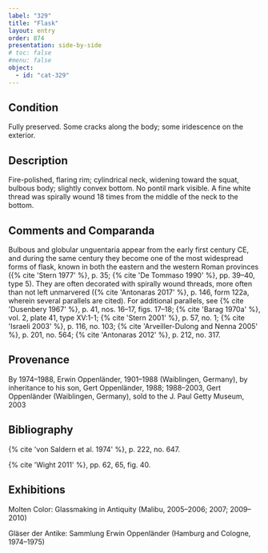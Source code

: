 ```yaml
---
label: "329"
title: "Flask"
layout: entry
order: 874
presentation: side-by-side
# toc: false
#menu: false 
object:
  - id: "cat-329"
---
```


## Condition

Fully preserved. Some cracks along the body; some iridescence on the exterior.

## Description

Fire-polished, flaring rim; cylindrical neck, widening toward the squat, bulbous body; slightly convex bottom. No pontil mark visible. A fine white thread was spirally wound 18 times from the middle of the neck to the bottom.

## Comments and Comparanda

Bulbous and globular unguentaria appear from the early first century CE, and during the same century they become one of the most widespread forms of flask, known in both the eastern and the western Roman provinces ({% cite 'Stern 1977' %}, p. 35; {% cite 'De Tommaso 1990' %}, pp. 39–40, type 5). They are often decorated with spirally wound threads, more often than not left unmarvered ({% cite 'Antonaras 2017' %}, p. 146, form 122a, wherein several parallels are cited). For additional parallels, see {% cite 'Dusenbery 1967' %}, p. 41, nos. 16–17, figs. 17–18; {% cite 'Barag 1970a' %}, vol. 2, plate 41, type XV:1-1; {% cite 'Stern 2001' %}, p. 57, no. 1; {% cite 'Israeli 2003' %}, p. 116, no. 103; {% cite 'Arveiller-Dulong and Nenna 2005' %}, p. 201, no. 564; {% cite 'Antonaras 2012' %}, p. 212, no. 317.

## Provenance

By 1974–1988, Erwin Oppenländer, 1901–1988 (Waiblingen, Germany), by inheritance to his son, Gert Oppenländer, 1988; 1988–2003, Gert Oppenländer (Waiblingen, Germany), sold to the J. Paul Getty Museum, 2003

## Bibliography

{% cite 'von Saldern et al. 1974' %}, p. 222, no. 647.

{% cite 'Wight 2011' %}, pp. 62, 65, fig. 40.

## Exhibitions

Molten Color: Glassmaking in Antiquity (Malibu, 2005–2006; 2007; 2009–2010)

Gläser der Antike: Sammlung Erwin Oppenländer (Hamburg and Cologne, 1974–1975)